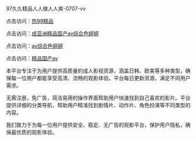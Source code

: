97久久精品人人做人人爽-0707-vv

点击访问：<a href="https://bered.pages.dev/">热99精品</a>

点击访问：<a href="https://rtj-3zo.pages.dev/">成亚洲精品国产av综合色婷婷</a>

点击访问：<a href="https://vassv.pages.dev/">av综合色婷婷</a>

点击访问：<a href="https://gsd-agv.pages.dev/">精品国产av</a>

本平台专注于为用户提供高质量的成人影视资源，涵盖日韩、欧美等多种类型，确保每一位用户都能享受高清、流畅的观影体验。平台每日更新资源，满足不同用户需求。

无需注册，免广告，简洁易用的操作界面帮助用户快速找到自己喜欢的影片。平台提供详细的分类导航，帮助用户精准找到剧情片、动作片、角色扮演等不同类型的内容。

我们致力于为每一位用户提供安全、稳定、无广告的观影平台，保护用户隐私，确保最优质的观影体验。

<span style="display:none;">[Canonical link](https://github.com/XX20250707/XX08 ）</span>

